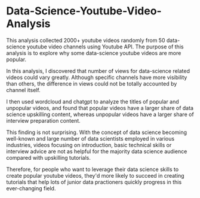 # Data-Science-Youtube-Video-Analysis
This analysis collected 2000+ youtube videos randomly from 50 data-science youtube video channels using Youtube API.
The purpose of this analysis is to explore why some data-science youtube videos are more popular.

In this analysis, I discovered that number of views for data-science related videos could vary greatly. Although specific channels have more visibility than others, the difference in views could not be totally accounted by channel itself.

I then used wordcloud and chatgpt to analyze the titles of popular and unpopular videos, and found that popular videos have a larger share of data science upskilling content, whereas unpopular videos have a larger share of interview preparation content.

This finding is not surprising. With the concept of data science becoming well-known and large number of data scientists employed in various industries, videos focusing on introduction, basic technical skills or interview advice are not as helpful for the majority data science audience compared with upskilling tutorials. 

Therefore, for people who want to leverage their data science skills to create popular youtube videos, they'd more likely to succeed in creating tutorials that help lots of junior data practioners quickly progress in this ever-changing field.
